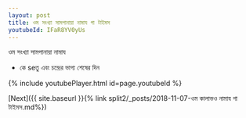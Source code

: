 ```yaml
---
layout: post
title: ওম সংখ্যা সামপানায়া নামায গা টাইমস
youtubeId: IFaR8YV0yUs
---
```

 
 
 ওম সংখ্যা সামপানায়া নামায  
 
 -  কে seতু এবং চন্দ্রের ভাগ্য শেষের দিন 
 
  
 
  
 
 
 
 
 
 


{% include youtubePlayer.html id=page.youtubeId %}
 
[Next]({{ site.baseurl }}{% link  split2/_posts/2018-11-07-ওম কালাভও নামায গা টাইমস.md%})
 
